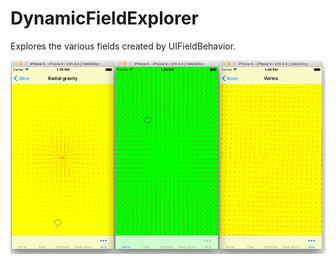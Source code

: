 # DynamicFieldExplorer

Explores the various fields created by UIFieldBehavior. 

![](/images/UIFieldBehavior.Gallery.png?raw=true)
